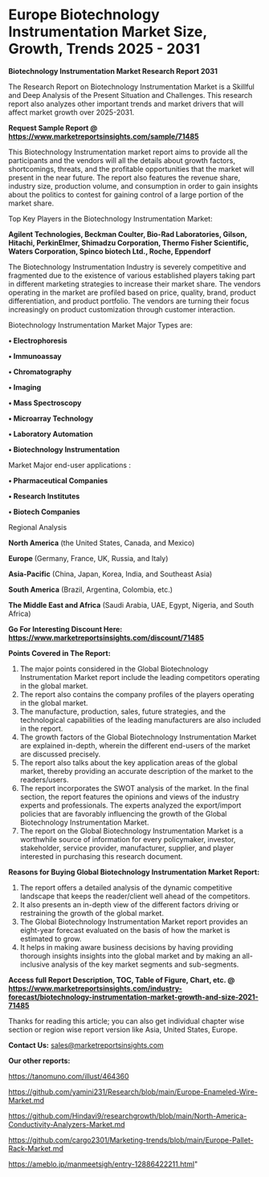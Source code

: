 # Europe Biotechnology Instrumentation Market Size, Growth, Trends 2025 - 2031

<strong>Biotechnology Instrumentation Market Research Report 2031</strong>

The Research Report on Biotechnology Instrumentation Market is a Skillful and Deep Analysis of the Present Situation and Challenges. This research report also analyzes other important trends and market drivers that will affect market growth over 2025-2031.

<strong>Request Sample Report @ <a href=https://www.marketreportsinsights.com/sample/71485>https://www.marketreportsinsights.com/sample/71485</a></strong>

This Biotechnology Instrumentation market report aims to provide all the participants and the vendors will all the details about growth factors, shortcomings, threats, and the profitable opportunities that the market will present in the near future. The report also features the revenue share, industry size, production volume, and consumption in order to gain insights about the politics to contest for gaining control of a large portion of the market share.

Top Key Players in the Biotechnology Instrumentation Market:

<strong>Agilent Technologies, Beckman Coulter, Bio-Rad Laboratories, Gilson, Hitachi, PerkinElmer, Shimadzu Corporation, Thermo Fisher Scientific, Waters Corporation, Spinco biotech Ltd., Roche, Eppendorf</strong>

The Biotechnology Instrumentation Industry is severely competitive and fragmented due to the existence of various established players taking part in different marketing strategies to increase their market share. The vendors operating in the market are profiled based on price, quality, brand, product differentiation, and product portfolio. The vendors are turning their focus increasingly on product customization through customer interaction.

Biotechnology Instrumentation Market Major Types are:

<strong>• Electrophoresis

• Immunoassay

• Chromatography

• Imaging

• Mass Spectroscopy

• Microarray Technology

• Laboratory Automation

• Biotechnology Instrumentation</strong>

Market Major end-user applications :

<strong>• Pharmaceutical Companies

• Research Institutes

• Biotech Companies</strong>

Regional Analysis

</u><strong><b>North America</b></strong> (the United States, Canada, and Mexico)

<strong><b>Europe </b></strong>(Germany, France, UK, Russia, and Italy)

<strong><b>Asia-Pacific</b></strong> (China, Japan, Korea, India, and Southeast Asia)

<strong><b>South America</b></strong> (Brazil, Argentina, Colombia, etc.)

<strong><b>The Middle East and Africa</b></strong> (Saudi Arabia, UAE, Egypt, Nigeria, and South Africa)

<strong>Go For Interesting Discount Here: <a href=https://www.marketreportsinsights.com/discount/71485>https://www.marketreportsinsights.com/discount/71485</a></strong>

<strong>Points Covered in The Report:</strong>
<ol>
  <li>The major points considered in the Global Biotechnology Instrumentation Market report include the leading competitors operating in the global market.</li>
  <li>The report also contains the company profiles of the players operating in the global market.</li>
  <li>The manufacture, production, sales, future strategies, and the technological capabilities of the leading manufacturers are also included in the report.</li>
  <li>The growth factors of the Global Biotechnology Instrumentation Market are explained in-depth, wherein the different end-users of the market are discussed precisely.</li>
  <li>The report also talks about the key application areas of the global market, thereby providing an accurate description of the market to the readers/users.</li>
  <li>The report incorporates the SWOT analysis of the market. In the final section, the report features the opinions and views of the industry experts and professionals. The experts analyzed the export/import policies that are favorably influencing the growth of the Global Biotechnology Instrumentation Market.</li>
  <li>The report on the Global Biotechnology Instrumentation Market is a worthwhile source of information for every policymaker, investor, stakeholder, service provider, manufacturer, supplier, and player interested in purchasing this research document.</li>
</ol>
<strong>Reasons for Buying Global Biotechnology Instrumentation Market Report:</strong>

<ol>
  <li>The report offers a detailed analysis of the dynamic competitive landscape that keeps the reader/client well ahead of the competitors.</li>
  <li>It also presents an in-depth view of the different factors driving or restraining the growth of the global market.</li>
  <li>The Global Biotechnology Instrumentation Market report provides an eight-year forecast evaluated on the basis of how the market is estimated to grow.</li>
  <li>It helps in making aware business decisions by having providing thorough insights insights into the global market and by making an all-inclusive analysis of the key market segments and sub-segments.</li>
</ol>
<strong>Access full Report Description, TOC, Table of Figure, Chart, etc. @ <a href=https://www.marketreportsinsights.com/industry-forecast/biotechnology-instrumentation-market-growth-and-size-2021-71485>https://www.marketreportsinsights.com/industry-forecast/biotechnology-instrumentation-market-growth-and-size-2021-71485</a></strong>


Thanks for reading this article; you can also get individual chapter wise section or region wise report version like Asia, United States, Europe.

<strong>Contact Us:</strong>
sales@marketreportsinsights.com

<strong>Our other reports:</strong>

<a href=https://tanomuno.com/illust/464360>https://tanomuno.com/illust/464360</a>

<a href=https://github.com/yamini231/Research/blob/main/Europe-Enameled-Wire-Market.md>https://github.com/yamini231/Research/blob/main/Europe-Enameled-Wire-Market.md</a>

<a href=https://github.com/Hindavi9/researchgrowth/blob/main/North-America-Conductivity-Analyzers-Market.md>https://github.com/Hindavi9/researchgrowth/blob/main/North-America-Conductivity-Analyzers-Market.md</a>

<a href=https://github.com/cargo2301/Marketing-trends/blob/main/Europe-Pallet-Rack-Market.md>https://github.com/cargo2301/Marketing-trends/blob/main/Europe-Pallet-Rack-Market.md</a>

<a href=https://ameblo.jp/manmeetsigh/entry-12886422211.html>https://ameblo.jp/manmeetsigh/entry-12886422211.html</a>"
